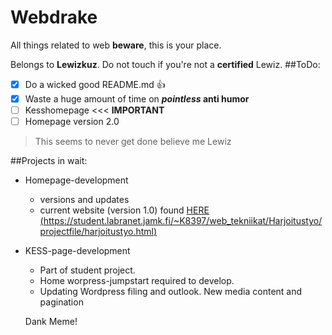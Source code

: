 # Webdrake
All things related to web **beware**, this is your place.

Belongs to **Lewizkuz**. Do not touch if you're not a **certified** Lewiz.
##ToDo:
- [x] Do a wicked good README.md :+1:
- [x] Waste a huge amount of time on **_pointless_ anti humor**
- [ ] Kesshomepage <<< **IMPORTANT**
- [ ] Homepage version 2.0 
 > This seems to never get done believe me
 Lewiz

##Projects in wait:
* Homepage-development
  * versions and updates
  * current website (version 1.0) found [HERE (https://student.labranet.jamk.fi/~K8397/web_tekniikat/Harjoitustyo/projectfile/harjoitustyo.html)](https://student.labranet.jamk.fi/~K8397/web_tekniikat/Harjoitustyo/projectfile/harjoitustyo.html)
* KESS-page-development
  * Part of student project.
  * Home worpress-jumpstart required to develop.
  * Updating Wordpress filing and outlook. New media content and pagination
  
  Dank Meme!
